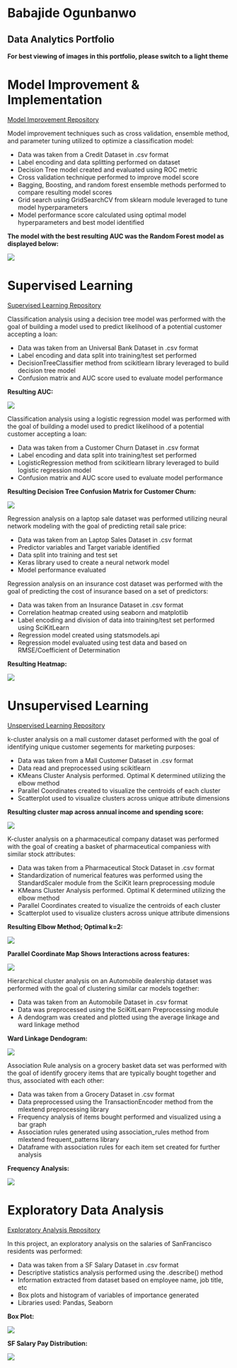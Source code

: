 # Babajide Ogunbanwo
## Data Analytics Portfolio

**For best viewing of images in this portfolio, please switch to a light theme**
# Model Improvement & Implementation 

[Model Improvement Repository](https://github.com/bio-ops/Model-Improvement) 

Model improvement techniques such as cross validation, ensemble method, and parameter tuning utilized to optimize a classification model:

* Data was taken from a Credit Dataset in .csv format
* Label encoding and data splitting performed on dataset
* Decision Tree model created and evaluated using ROC metric
* Cross validation technique performed to improve model score
* Bagging, Boosting, and random forest ensemble methods performed to compare resulting model scores
* Grid search using GridSearchCV from sklearn module leveraged to tune model hyperparameters
* Model performance score calculated using optimal model hyperparameters and best model identified

**The model with the best resulting AUC was the Random Forest model as displayed below:** 

![](RandomForest_ROC.png)


# Supervised Learning

[Supervised Learning Repository](https://github.com/bio-ops/Supervised-Learning)

Classification analysis using a decision tree model was performed with the goal of building a model used to predict likelihood of a potential customer accepting a loan:

* Data was taken from an Universal Bank Dataset in .csv format
* Label encoding and data split into training/test set performed
* DecisionTreeClassifier method from scikitlearn library leveraged to build decision tree model
* Confusion matrix and AUC score used to evaluate model performance

**Resulting AUC:** 


![](UniversalBankModel_AUC.png)

Classification analysis using a logistic regression model was performed with the goal of building a model used to predict likelihood of a potential customer accepting a loan:

* Data was taken from a Customer Churn Dataset in .csv format
* Label encoding and data split into training/test set performed
* LogisticRegression method from scikitlearn library leveraged to build logistic regression model
* Confusion matrix and AUC score used to evaluate model performance


**Resulting Decision Tree Confusion Matrix for Customer Churn:** 


![](DecisionTree_Confusion_Telco.png)

Regression analysis on a laptop sale dataset was performed utilizing neural network modeling with the goal of predicting retail sale price: 

* Data was taken from an Laptop Sales Dataset in .csv format
* Predictor variables and Target variable identified
* Data split into training and test set
* Keras library used to create a neural network model 
* Model performance evaluated


Regression analysis on an insurance cost dataset was performed with the goal of predicting the cost of insurance based on a set of predictors: 

* Data was taken from an Insurance Dataset in .csv format
* Correlation heatmap created using seaborn and matplotlib
* Label encoding and division of data into training/test set performed using SciKitLearn
* Regression model created using statsmodels.api
* Regression model evaluated using test data and based on RMSE/Coefficient of Determination

**Resulting Heatmap:**

![](InsuranceCost_LR_Heatmap.png)

# Unsupervised Learning

[Unspervised Learning Repository](https://github.com/bio-ops/Unsupervised-Learning)

k-cluster analysis on a mall customer dataset performed with the goal of identifying unique customer segements for marketing purposes: 

* Data was taken from a Mall Customer Dataset in .csv format
* Data read and preprocessed using scikitlearn
* KMeans Cluster Analysis performed. Optimal K determined utilizing the elbow method
* Parallel Coordinates created to visualize the centroids of each cluster
* Scatterplot used to visualize clusters across unique attribute dimensions

**Resulting cluster map across annual income and spending score:**

![](MallCustomers_ClusterGraph.png)

K-cluster analysis on a pharmaceutical company dataset was performed with the goal of creating a basket of pharmaceutical companiess with similar stock attributes:

* Data was taken from a Pharmaceutical Stock Dataset in .csv format
* Standardization of numerical features was performed using the StandardScaler module from the SciKit learn preprocessing module
* KMeans Cluster Analysis performed. Optimal K determined utilizing the elbow method
* Parallel Coordinates created to visualize the centroids of each cluster
* Scatterplot used to visualize clusters across unique attribute dimensions

**Resulting Elbow Method; Optimal k=2:**

![](PharmaceuticalDataClustering_Elbow.png)

**Parallel Coordinate Map Shows Interactions across features:**

![](PharmaceuticalData_parallelcoord.png) 

Hierarchical cluster analysis on an Automobile dealership dataset was performed with the goal of clustering similar car models together: 

* Data was taken from an Automobile Dataset in .csv format
* Data was preprocessed using the SciKitLearn Preprocessing module
* A dendogram was created and plotted using the average linkage and ward linkage method

**Ward Linkage Dendogram:** 

![](Hierchical_WardLinkage.png) 

Association Rule analysis on a grocery basket data set  was performed with the goal of identify grocery items that are typically bought together and thus, associated with each other:

* Data was taken from a Grocery Dataset in .csv format
* Data preprocessed using the TransactionEncoder method from the mlextend preprocessing library
* Frequency analysis of items bought performed and visualized using a bar graph
* Association rules generated using association_rules method from mlextend frequent_patterns library
* Dataframe with association rules for each item set created for further analysis

**Frequency Analysis:** 

![](ItemFreq_Groceries_AR.png)

# Exploratory Data Analysis

[Exploratory Analysis Repository](https://github.com/bio-ops/Exploratory-Data-Analysis)

In this project, an exploratory analysis on the salaries of SanFrancisco residents was performed:

* Data was taken from a SF Salary Dataset in .csv format
* Descriptive statistics analysis performed using the .describe() method
* Information extracted from dataset based on employee name, job title, etc
* Box plots and histogram of variables of importance generated
* Libraries used: Pandas, Seaborn

**Box Plot:**

![](Boston_BoxPlot.png)

**SF Salary Pay Distribution:**

![](SFSalary_PayDistribution.png)
